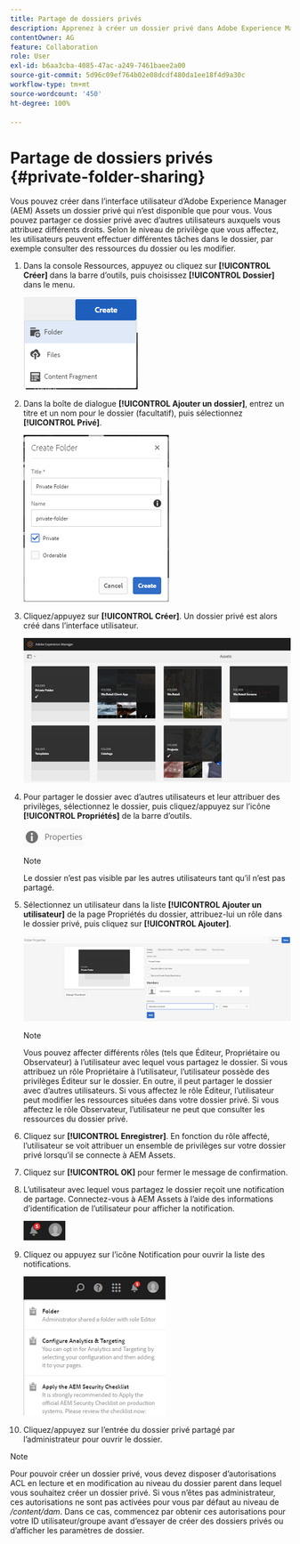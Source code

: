 ```yaml
---
title: Partage de dossiers privés
description: Apprenez à créer un dossier privé dans Adobe Experience Manager (AEM) Assets, à le partager avec d’autres utilisateurs et à attribuer à ces derniers différents privilèges.
contentOwner: AG
feature: Collaboration
role: User
exl-id: b6aa3cba-4085-47ac-a249-7461baee2a00
source-git-commit: 5d96c09ef764b02e08dcdf480da1ee18f4d9a30c
workflow-type: tm+mt
source-wordcount: '450'
ht-degree: 100%

---
```


# Partage de dossiers privés {#private-folder-sharing}

Vous pouvez créer dans l’interface utilisateur d’Adobe Experience Manager (AEM) Assets un dossier privé qui n’est disponible que pour vous. Vous pouvez partager ce dossier privé avec d’autres utilisateurs auxquels vous attribuez différents droits. Selon le niveau de privilège que vous affectez, les utilisateurs peuvent effectuer différentes tâches dans le dossier, par exemple consulter des ressources du dossier ou les modifier.

1. Dans la console Ressources, appuyez ou cliquez sur **[!UICONTROL Créer]** dans la barre d’outils, puis choisissez **[!UICONTROL Dossier]** dans le menu.

   ![chlimage_1-411](assets/chlimage_1-411.png)

1. Dans la boîte de dialogue **[!UICONTROL Ajouter un dossier]**, entrez un titre et un nom pour le dossier (facultatif), puis sélectionnez **[!UICONTROL Privé]**.

   ![chlimage_1-412](assets/chlimage_1-412.png)

1. Cliquez/appuyez sur **[!UICONTROL Créer]**. Un dossier privé est alors créé dans l’interface utilisateur.

   ![chlimage_1-413](assets/chlimage_1-413.png)

1. Pour partager le dossier avec d’autres utilisateurs et leur attribuer des privilèges, sélectionnez le dossier, puis cliquez/appuyez sur l’icône **[!UICONTROL Propriétés]** de la barre d’outils.

   ![chlimage_1-414](assets/chlimage_1-414.png)

   >[!NOTE]
   >
   >Le dossier n’est pas visible par les autres utilisateurs tant qu’il n’est pas partagé.

1. Sélectionnez un utilisateur dans la liste **[!UICONTROL Ajouter un utilisateur]** de la page Propriétés du dossier, attribuez-lui un rôle dans le dossier privé, puis cliquez sur **[!UICONTROL Ajouter]**.

   ![chlimage_1-415](assets/chlimage_1-415.png)

   >[!NOTE]
   >
   >Vous pouvez affecter différents rôles (tels que Éditeur, Propriétaire ou Observateur) à l’utilisateur avec lequel vous partagez le dossier. Si vous attribuez un rôle Propriétaire à l’utilisateur, l’utilisateur possède des privilèges Éditeur sur le dossier. En outre, il peut partager le dossier avec d’autres utilisateurs. Si vous affectez le rôle Éditeur, l’utilisateur peut modifier les ressources situées dans votre dossier privé. Si vous affectez le rôle Observateur, l’utilisateur ne peut que consulter les ressources du dossier privé.

1. Cliquez sur **[!UICONTROL Enregistrer]**. En fonction du rôle affecté, l’utilisateur se voit attribuer un ensemble de privilèges sur votre dossier privé lorsqu’il se connecte à AEM Assets.
1. Cliquez sur **[!UICONTROL OK]** pour fermer le message de confirmation.
1. L’utilisateur avec lequel vous partagez le dossier reçoit une notification de partage. Connectez-vous à AEM Assets à l’aide des informations d’identification de l’utilisateur pour afficher la notification.

   ![chlimage_1-416](assets/chlimage_1-416.png)

1. Cliquez ou appuyez sur l’icône Notification pour ouvrir la liste des notifications.

   ![chlimage_1-417](assets/chlimage_1-417.png)

1. Cliquez/appuyez sur l’entrée du dossier privé partagé par l’administrateur pour ouvrir le dossier.

>[!NOTE]
>
>Pour pouvoir créer un dossier privé, vous devez disposer d’autorisations ACL en lecture et en modification au niveau du dossier parent dans lequel vous souhaitez créer un dossier privé. Si vous n’êtes pas administrateur, ces autorisations ne sont pas activées pour vous par défaut au niveau de */content/dam*. Dans ce cas, commencez par obtenir ces autorisations pour votre ID utilisateur/groupe avant d’essayer de créer des dossiers privés ou d’afficher les paramètres de dossier.
